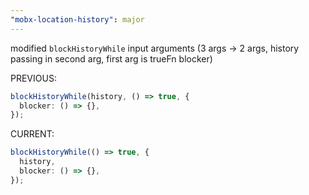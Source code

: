 ```yaml
---
"mobx-location-history": major
---
```


modified `blockHistoryWhile` input arguments (3 args -> 2 args, history passing in second arg, first arg is trueFn blocker)

PREVIOUS:

```ts
blockHistoryWhile(history, () => true, {
  blocker: () => {},
});
```

CURRENT:

```ts
blockHistoryWhile(() => true, {
  history,
  blocker: () => {},
});
```
